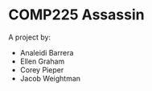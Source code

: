 # COMP225 Assassin

A project by:
* Analeidi Barrera
* Ellen Graham
* Corey Pieper
* Jacob Weightman
